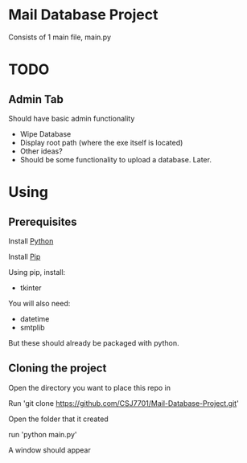 
# Mail Database Project

Consists of 1 main file, main.py

# TODO

## Admin Tab
Should have basic admin functionality
- Wipe Database 
- Display root path (where the exe itself is located)
- Other ideas?
- Should be some functionality to upload a database. Later.

# Using
## Prerequisites
Install [Python](https://wiki.python.org/moin/BeginnersGuide/Download) 

Install [Pip](https://pip.pypa.io/en/stable/installation/)

Using pip, install:
- tkinter

You will also need:
- datetime
- smtplib

But these should already be packaged with python.

## Cloning the project

Open the directory you want to place this repo in

Run 'git clone https://github.com/CSJ7701/Mail-Database-Project.git'

Open the folder that it created

run 'python main.py'

A window should appear


